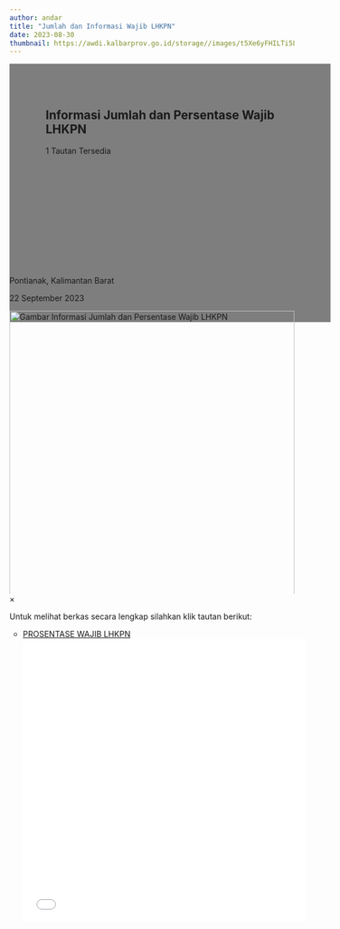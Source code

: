 ```yaml
---
author: andar
title: "Jumlah dan Informasi Wajib LHKPN"
date: 2023-08-30
thumbnail: https://awdi.kalbarprov.go.id/storage//images/t5Xe6yFHILTi5LcOS3bJ.jpeg
---
```

<section class="">
    <div class="relative bg-white dark:bg-gray-600" style="height: 360px; background-image: url('/images/t5Xe6yFHILTi5LcOS3bJ.jpeg'); background-repeat: no-repeat; background-position: center; background-size: 100% auto;">
        <div style="background: rgba(0,0,0,0.5); width: 100%; height: 100%; padding: 48px 32px;" class="absolute bottom-0 left-0">
            <div class="container-besar" style="height: 100%; padding: 0 32px;">
                <div class="absolute bottom-8">
                    <h2 class="text-white font-bold text-4xl mb-2">Informasi Jumlah dan Persentase Wajib LHKPN</h2>
                    <p class="text-white">1 Tautan Tersedia</p>
                </div>
            </div>
        </div>
    </div>
    <div class="bg-white dark:bg-gray-900">
        <div style="width: 100%; height: auto;" class="container-besar flex align-center px-8 py-3">
            <i class="fas fa-map-marker-alt black-fill white-fill mr-2" style="font-size: 24px"></i>
            <p class="mr-8">Pontianak, Kalimantan Barat</p>
            <i style="font-size: 24px;" class="far fa-calendar text-black dark:text-white mr-2"></i>
            <p class="mr-8">22 September 2023</p>
        </div>
    </div>
</section>
<div class="">
    <div class="mb-16 mt-8 px-8" style="max-height: 500px; overflow: hidden">
        <img id="myImg" class="mx-auto" src="/images/t5Xe6yFHILTi5LcOS3bJ.jpeg" alt="Gambar Informasi Jumlah dan Persentase Wajib LHKPN" style="width: 100%; max-width: 600px;">
    </div>
    <div id="myModal" class="modal">
        <span class="close">&times;</span>
        <img class="modal-content" id="img01">
        <div id="caption"></div>
    </div>
</div>
<div class="container-besar">
    <div class="mb-16 mt-8 px-8">
        <p>Untuk melihat berkas secara lengkap silahkan klik tautan berikut:</p>
        <ul style="list-style-type: circle" class="ml-8">
            <li>
                <a style="text-decoration: underline;" class="text-secondary pdf-link" href="/file/jygeZVxd0GwoS30BFyfk.pdf">
                    PROSENTASE WAJIB LHKPN
                    <div class="pdf-preview">
                        <embed src="/file/jygeZVxd0GwoS30BFyfk.pdf" type="application/pdf" width="500" height="500"/>
                    </div>
                </a>
            </li>
        </ul>
    </div>
</div>